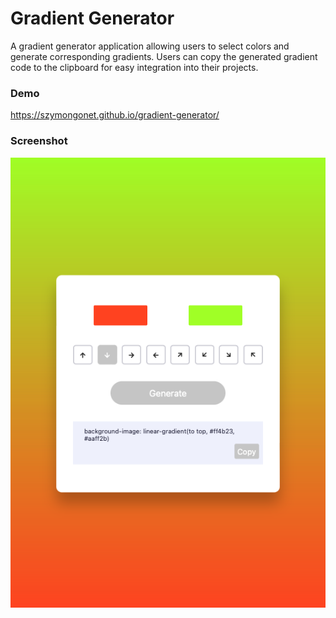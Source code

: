 # Gradient Generator

A gradient generator application allowing users to select colors and generate corresponding gradients. Users can copy the generated gradient code to the clipboard for easy integration into their projects.

### Demo

https://szymongonet.github.io/gradient-generator/

### Screenshot

![screenshot](screenshot.png)
